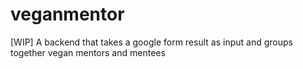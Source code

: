 # veganmentor
[WIP] A backend that takes a google form result as input and groups together vegan mentors and mentees
